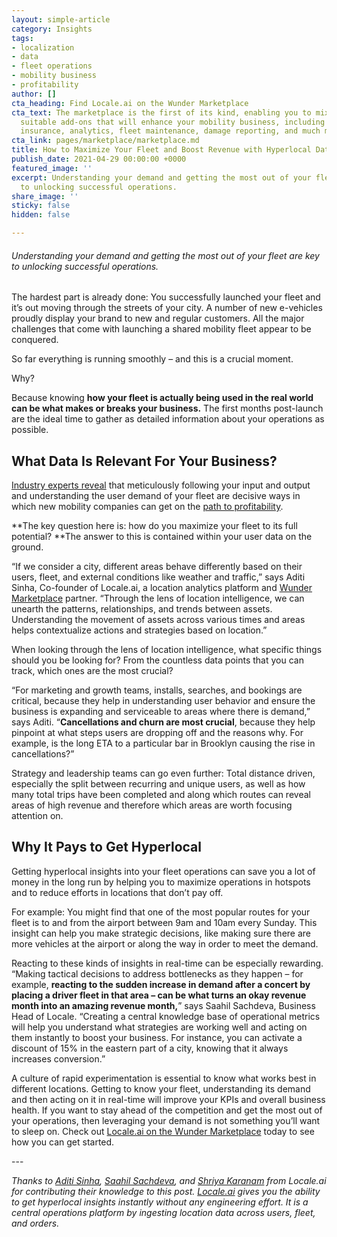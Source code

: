 ```yaml
---
layout: simple-article
category: Insights
tags:
- localization
- data
- fleet operations
- mobility business
- profitability
author: []
cta_heading: Find Locale.ai on the Wunder Marketplace
cta_text: The marketplace is the first of its kind, enabling you to mix-and-match
  suitable add-ons that will enhance your mobility business, including solutions like
  insurance, analytics, fleet maintenance, damage reporting, and much more.
cta_link: pages/marketplace/marketplace.md
title: How to Maximize Your Fleet and Boost Revenue with Hyperlocal Data
publish_date: 2021-04-29 00:00:00 +0000
featured_image: ''
excerpt: Understanding your demand and getting the most out of your fleet are key
  to unlocking successful operations.
share_image: ''
sticky: false
hidden: false

---
```

###### _Understanding your demand and getting the most out of your fleet are key to unlocking successful operations._

The hardest part is already done: You successfully launched your fleet and it’s out moving through the streets of your city. A number of new e-vehicles proudly display your brand to new and regular customers. All the major challenges that come with launching a shared mobility fleet appear to be conquered.

So far everything is running smoothly – and this is a crucial moment.

Why?

Because knowing **how your fleet is actually being used in the real world can be what makes or breaks your business.** The first months post-launch are the ideal time to gather as detailed information about your operations as possible.

## What Data Is Relevant For Your Business?

[Industry experts reveal](https://www.wundermobility.com/blog/can-new-mobility-become-profitable.html) that meticulously following your input and output and understanding the user demand of your fleet are decisive ways in which new mobility companies can get on the [path to profitability](https://www.wundermobility.com/blog/can-new-mobility-become-profitable.html).

**The key question here is: how do you maximize your fleet to its full potential? **The answer to this is contained within your user data on the ground.

“If we consider a city, different areas behave differently based on their users, fleet, and external conditions like weather and traffic,” says Aditi Sinha, Co-founder of Locale.ai, a location analytics platform and [Wunder Marketplace](https://www.wundermobility.com/marketplace/locale.ai) partner. “Through the lens of location intelligence, we can unearth the patterns, relationships, and trends between assets. Understanding the movement of assets across various times and areas helps contextualize actions and strategies based on location.”

When looking through the lens of location intelligence, what specific things should you be looking for? From the countless data points that you can track, which ones are the most crucial?

“For marketing and growth teams, installs, searches, and bookings are critical, because they help in understanding user behavior and ensure the business is expanding and serviceable to areas where there is demand,” says Aditi. “**Cancellations and churn are most crucial**, because they help pinpoint at what steps users are dropping off and the reasons why. For example, is the long ETA to a particular bar in Brooklyn causing the rise in cancellations?”

Strategy and leadership teams can go even further: Total distance driven, especially the split between recurring and unique users, as well as how many total trips have been completed and along which routes can reveal areas of high revenue and therefore which areas are worth focusing attention on.

## Why It Pays to Get Hyperlocal

Getting hyperlocal insights into your fleet operations can save you a lot of money in the long run by helping you to maximize operations in hotspots and to reduce efforts in locations that don’t pay off.

For example: You might find that one of the most popular routes for your fleet is to and from the airport between 9am and 10am every Sunday. This insight can help you make strategic decisions, like making sure there are more vehicles at the airport or along the way in order to meet the demand.

Reacting to these kinds of insights in real-time can be especially rewarding. “Making tactical decisions to address bottlenecks as they happen – for example, **reacting to the sudden increase in demand after a concert by placing a driver fleet in that area – can be what turns an okay revenue month into an amazing revenue month,**” says Saahil Sachdeva, Business Head of Locale. “Creating a central knowledge base of operational metrics will help you understand what strategies are working well and acting on them instantly to boost your business. For instance, you can activate a discount of 15% in the eastern part of a city, knowing that it always increases conversion.”

A culture of rapid experimentation is essential to know what works best in different locations. Getting to know your fleet, understanding its demand and then acting on it in real-time will improve your KPIs and overall business health. If you want to stay ahead of the competition and get the most out of your operations, then leveraging your demand is not something you’ll want to sleep on. Check out [Locale.ai on the Wunder Marketplace](https://www.wundermobility.com/marketplace/locale.ai) today to see how you can get started.

\---

_Thanks to_ [_Aditi Sinha_](https://www.linkedin.com/in/aditi-sinha-6b774ba9/)_,_ [_Saahil Sachdeva_](https://www.linkedin.com/in/saahil-sachdeva/)_, and_ [_Shriya Karanam_](https://www.linkedin.com/in/shriya-karanam-54009815a/) _from Locale.ai for contributing their knowledge to this post._ [_Locale.ai_](https://www.locale.ai/) _gives you the ability to get hyperlocal insights instantly without any engineering effort. It is a central operations platform by ingesting location data across users, fleet, and orders._